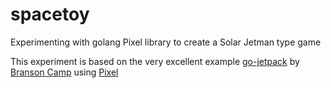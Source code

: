 # spacetoy
Experimenting with golang Pixel library to create a Solar Jetman type game

This experiment is based on the very excellent example [go-jetpack](https://github.com/faiface/pixel-examples/tree/master/community/go-jetpack) by [Branson Camp](https://github.com/bcamp1) using [Pixel](https://github.com/faiface/pixel)
